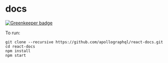 # docs

[![Greenkeeper badge](https://badges.greenkeeper.io/apollographql/react-docs.svg)](https://greenkeeper.io/)

To run:

```
git clone --recursive https://github.com/apollographql/react-docs.git
cd react-docs
npm install
npm start
```
